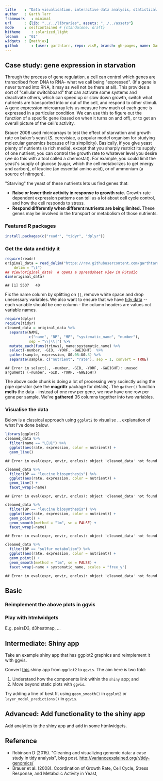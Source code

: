 ```yaml
---
title    : "Data visualisation, interactive data analysis, statistical programming"
author   : Garth Tarr
framework   : minimal
url      : {lib: "../../libraries", assets: "../../assets"}
mode     : selfcontained # {standalone, draft}
hitheme     : solarized_light
lecnum   : "01"
widgets  : [mathjax]
github      : {user: garthtarr, repo: visR, branch: gh-pages, name: Garth Tarr}
---
```




## Case study: gene expression in starvation

Through the process of gene regulation, a cell can control which genes are transcribed from DNA to RNA- what we call being "expressed". (If a gene is never turned into RNA, it may as well not be there at all). This provides a sort of "cellular switchboard" that can activate some systems and deactivate others, which can speed up or slow down growth, switch what nutrients are transported into or out of the cell, and respond to other stimuli. A gene expression microarray lets us measure how much of each gene is expressed in a particular condition. We can use this to figure out the function of a specific gene (based on when it turns on and off), or to get an overall picture of the cell's activity.

Brauer 2008 used microarrays to test the effect of starvation and growth rate on baker’s yeast (S. cerevisiae, a popular model organism for studying molecular genomics because of its simplicity). Basically, if you give yeast plenty of nutrients (a rich media), except that you sharply restrict its supply of one nutrient, you can control the growth rate to whatever level you desire (we do this with a tool called a chemostat). For example, you could limit the yeast's supply of glucose (sugar, which the cell metabolizes to get energy and carbon), of leucine (an essential amino acid), or of ammonium (a source of nitrogen).

"Starving" the yeast of these nutrients lets us find genes that:

- **Raise or lower their activity in response to growth rate.** Growth-rate dependent expression patterns can tell us a lot about cell cycle control, and how the cell responds to stress.
- **Respond differently when different nutrients are being limited.** These genes may be involved in the transport or metabolism of those nutrients.

### Featured R packages


```r
install.packages(c("readr", "tidyr", "dplyr"))
```

### Get the data and tidy it


```r
require(readr)
original_data = read_delim("https://raw.githubusercontent.com/garthtarr/visR/gh-pages/Brauer2008_DataSet1.tds", 
    delim = "\t")
## View(original_data)  # opens a spreadsheet view in RStudio
dim(original_data)
```

```
## [1] 5537   40
```

Fix the name column by splitting on `||`, remove white space and drop unecessary variables.  We also want to ensure that we have [tidy data](http://vita.had.co.nz/papers/tidy-data.pdf) -- each variable should be one column - the column headers are values not variable names.


```r
require(dplyr)
require(tidyr)
cleaned_data = original_data %>%
  separate(NAME, 
           c("name", "BP", "MF", "systematic_name", "number"), 
           sep = "\\|\\|") %>%
  mutate_each(funs(trimws), name:systematic_name) %>%
  select(-number, -GID, -YORF, -GWEIGHT)  %>%
  gather(sample, expression, G0.05:U0.3) %>%
  separate(sample, c("nutrient", "rate"), sep = 1, convert = TRUE)
```

```
## Error in select(., -number, -GID, -YORF, -GWEIGHT): unused arguments (-number, -GID, -YORF, -GWEIGHT)
```

The above code chunk is doing a lot of processing very sucinctly using the pipe operator (see the **magrittr** package for details).  The `gather()` function **melts** the data - instead of one row per gene, we now have one row per gene per sample.  We've **gathered** 36 columns together into two variables.

### Visualise the data

Below is a classical approach using `ggplot2` to visualise ... explanation of what I've done below.


```r
library(ggplot2)
cleaned_data %>%
  filter(name == "LEU1") %>%
  ggplot(aes(rate, expression, color = nutrient)) +
  geom_line()
```

```
## Error in eval(expr, envir, enclos): object 'cleaned_data' not found
```

```r
cleaned_data %>%
  filter(BP == "leucine biosynthesis") %>%
  ggplot(aes(rate, expression, color = nutrient)) +
  geom_line() +
  facet_wrap(~name)
```

```
## Error in eval(expr, envir, enclos): object 'cleaned_data' not found
```

```r
cleaned_data %>%
  filter(BP == "leucine biosynthesis") %>%
  ggplot(aes(rate, expression, color = nutrient)) +
  geom_point() +
  geom_smooth(method = "lm", se = FALSE) +
  facet_wrap(~name)
```

```
## Error in eval(expr, envir, enclos): object 'cleaned_data' not found
```

```r
cleaned_data %>%
  filter(BP == "sulfur metabolism") %>%
  ggplot(aes(rate, expression, color = nutrient)) +
  geom_point() +
  geom_smooth(method = "lm", se = FALSE) +
  facet_wrap(~name + systematic_name, scales = "free_y")
```

```
## Error in eval(expr, envir, enclos): object 'cleaned_data' not found
```

## Basic

### Reimplement the above plots in ggvis



### Play with htmlwidgets 

E.g. pairsD3, d3heatmap, ... 

## Intermediate: Shiny app

Take an example shiny app that has ggplot2 graphics and reimplement it with ggvis.

Convert [this](https://raw.githubusercontent.com/garthtarr/visR/gh-pages/labs/01/app.R) shiny app from `ggplot2` to `ggvis`.  The aim here is two fold: 

1. Understand how the components link within the `shiny` app; and
2. Move beyond static plots with `ggvis`.

Try adding a line of best fit using `geom_smooth()` in `ggplot2` or `layer_model_predictions()` in `ggvis`.

## Advanced: Add functionality to the shiny app

Add analytics to the shiny app and add in some htmlwidgets.



## Reference

- Robinson D (2015). "Cleaning and visualizing genomic data: a case study in tidy analysis", blog post. http://varianceexplained.org/r/tidy-genomics/
- Brauer et al. (2008). Coordination of Growth Rate, Cell Cycle, Stress Response, and Metabolic Activity in Yeast,
